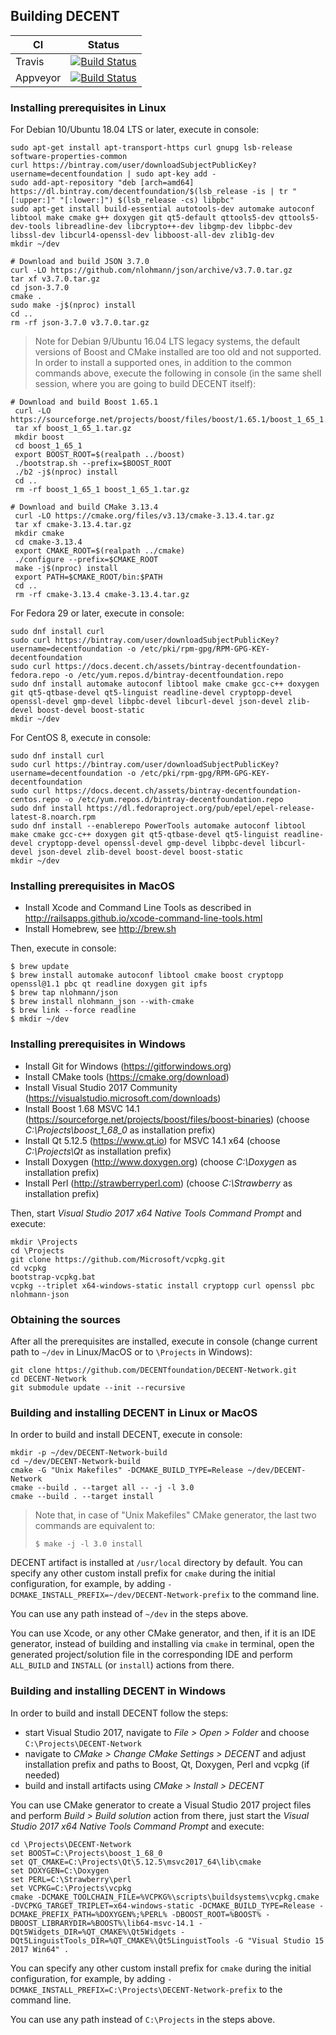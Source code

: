 Building DECENT
---------------

| CI | Status |
| -- | ------ |
| Travis | [![Build Status](https://travis-ci.com/DECENTFoundation/DECENT-GUI.svg?branch=master)](https://travis-ci.com/DECENTFoundation/DECENT-GUI)
| Appveyor | [![Build Status](https://ci.appveyor.com/api/projects/status/github/decentfoundation/DECENT-GUI?svg=true&branch=master)](https://ci.appveyor.com/project/DECENTfoundation/DECENT-GUI) |

### Installing prerequisites in Linux

For Debian 10/Ubuntu 18.04 LTS or later, execute in console:

    sudo apt-get install apt-transport-https curl gnupg lsb-release software-properties-common
    curl https://bintray.com/user/downloadSubjectPublicKey?username=decentfoundation | sudo apt-key add -
    sudo add-apt-repository "deb [arch=amd64] https://dl.bintray.com/decentfoundation/$(lsb_release -is | tr "[:upper:]" "[:lower:]") $(lsb_release -cs) libpbc"
    sudo apt-get install build-essential autotools-dev automake autoconf libtool make cmake g++ doxygen git qt5-default qttools5-dev qttools5-dev-tools libreadline-dev libcrypto++-dev libgmp-dev libpbc-dev libssl-dev libcurl4-openssl-dev libboost-all-dev zlib1g-dev
    mkdir ~/dev

    # Download and build JSON 3.7.0
    curl -LO https://github.com/nlohmann/json/archive/v3.7.0.tar.gz
    tar xf v3.7.0.tar.gz
    cd json-3.7.0
    cmake .
    sudo make -j$(nproc) install
    cd ..
    rm -rf json-3.7.0 v3.7.0.tar.gz

> Note for Debian 9/Ubuntu 16.04 LTS legacy systems, the default versions of Boost and CMake installed are too old and not supported. In order to install a supported ones, in addition to the common commands above, execute the following in console (in the same shell session, where you are going to build DECENT itself):

    # Download and build Boost 1.65.1
     curl -LO https://sourceforge.net/projects/boost/files/boost/1.65.1/boost_1_65_1.tar.gz
     tar xf boost_1_65_1.tar.gz
     mkdir boost
     cd boost_1_65_1
     export BOOST_ROOT=$(realpath ../boost)
     ./bootstrap.sh --prefix=$BOOST_ROOT
     ./b2 -j$(nproc) install
     cd ..
     rm -rf boost_1_65_1 boost_1_65_1.tar.gz

    # Download and build CMake 3.13.4
     curl -LO https://cmake.org/files/v3.13/cmake-3.13.4.tar.gz
     tar xf cmake-3.13.4.tar.gz
     mkdir cmake
     cd cmake-3.13.4
     export CMAKE_ROOT=$(realpath ../cmake)
     ./configure --prefix=$CMAKE_ROOT
     make -j$(nproc) install
     export PATH=$CMAKE_ROOT/bin:$PATH
     cd ..
     rm -rf cmake-3.13.4 cmake-3.13.4.tar.gz

For Fedora 29 or later, execute in console:

    sudo dnf install curl
    sudo curl https://bintray.com/user/downloadSubjectPublicKey?username=decentfoundation -o /etc/pki/rpm-gpg/RPM-GPG-KEY-decentfoundation
    sudo curl https://docs.decent.ch/assets/bintray-decentfoundation-fedora.repo -o /etc/yum.repos.d/bintray-decentfoundation.repo
    sudo dnf install automake autoconf libtool make cmake gcc-c++ doxygen git qt5-qtbase-devel qt5-linguist readline-devel cryptopp-devel openssl-devel gmp-devel libpbc-devel libcurl-devel json-devel zlib-devel boost-devel boost-static
    mkdir ~/dev

For CentOS 8, execute in console:

    sudo dnf install curl
    sudo curl https://bintray.com/user/downloadSubjectPublicKey?username=decentfoundation -o /etc/pki/rpm-gpg/RPM-GPG-KEY-decentfoundation
    sudo curl https://docs.decent.ch/assets/bintray-decentfoundation-centos.repo -o /etc/yum.repos.d/bintray-decentfoundation.repo
    sudo dnf install https://dl.fedoraproject.org/pub/epel/epel-release-latest-8.noarch.rpm
    sudo dnf install --enablerepo PowerTools automake autoconf libtool make cmake gcc-c++ doxygen git qt5-qtbase-devel qt5-linguist readline-devel cryptopp-devel openssl-devel gmp-devel libpbc-devel libcurl-devel json-devel zlib-devel boost-devel boost-static
    mkdir ~/dev

### Installing prerequisites in MacOS

* Install Xcode and Command Line Tools as described in http://railsapps.github.io/xcode-command-line-tools.html
* Install Homebrew, see http://brew.sh

Then, execute in console:

    $ brew update
    $ brew install automake autoconf libtool cmake boost cryptopp openssl@1.1 pbc qt readline doxygen git ipfs
    $ brew tap nlohmann/json
    $ brew install nlohmann_json --with-cmake
    $ brew link --force readline
    $ mkdir ~/dev

### Installing prerequisites in Windows

* Install Git for Windows (https://gitforwindows.org)
* Install CMake tools (https://cmake.org/download)
* Install Visual Studio 2017 Community (https://visualstudio.microsoft.com/downloads)
* Install Boost 1.68 MSVC 14.1 (https://sourceforge.net/projects/boost/files/boost-binaries) (choose *C:\Projects\boost_1_68_0* as installation prefix)
* Install Qt 5.12.5 (https://www.qt.io) for MSVC 14.1 x64 (choose *C:\Projects\Qt* as installation prefix)
* Install Doxygen (http://www.doxygen.org) (choose *C:\Doxygen* as installation prefix)
* Install Perl (http://strawberryperl.com) (choose *C:\Strawberry* as installation prefix)

Then, start _Visual Studio 2017 x64 Native Tools Command Prompt_ and execute:

    mkdir \Projects
    cd \Projects
    git clone https://github.com/Microsoft/vcpkg.git
    cd vcpkg
    bootstrap-vcpkg.bat
    vcpkg --triplet x64-windows-static install cryptopp curl openssl pbc nlohmann-json

### Obtaining the sources

After all the prerequisites are installed, execute in console (change current path to `~/dev` in Linux/MacOS or to `\Projects` in Windows):

    git clone https://github.com/DECENTfoundation/DECENT-Network.git
    cd DECENT-Network
    git submodule update --init --recursive

### Building and installing DECENT in Linux or MacOS

In order to build and install DECENT, execute in console:

    mkdir -p ~/dev/DECENT-Network-build
    cd ~/dev/DECENT-Network-build
    cmake -G "Unix Makefiles" -DCMAKE_BUILD_TYPE=Release ~/dev/DECENT-Network
    cmake --build . --target all -- -j -l 3.0
    cmake --build . --target install

> Note that, in case of "Unix Makefiles" CMake generator, the last two commands are equivalent to:
>
>     $ make -j -l 3.0 install

DECENT artifact is installed at `/usr/local` directory by default. You can specify any other custom install prefix for `cmake` during the initial configuration, for example, by adding `-DCMAKE_INSTALL_PREFIX=~/dev/DECENT-Network-prefix` to the command line.

You can use any path instead of `~/dev` in the steps above.

You can use Xcode, or any other CMake generator, and then, if it is an IDE generator, instead of building and installing via `cmake` in terminal, open the generated project/solution file in the corresponding IDE and perform `ALL_BUILD` and `INSTALL` (or `install`) actions from there.

### Building and installing DECENT in Windows

In order to build and install DECENT follow the steps:
* start Visual Studio 2017, navigate to _File > Open > Folder_ and choose `C:\Projects\DECENT-Network`
* navigate to _CMake > Change CMake Settings > DECENT_ and adjust installation prefix and paths to Boost, Qt, Doxygen, Perl and vcpkg (if needed)
* build and install artifacts using _CMake > Install > DECENT_

You can use CMake generator to create a Visual Studio 2017 project files and perform _Build > Build solution_ action from there, just start the _Visual Studio 2017 x64 Native Tools Command Prompt_ and execute:

    cd \Projects\DECENT-Network
    set BOOST=C:\Projects\boost_1_68_0
    set QT_CMAKE=C:\Projects\Qt\5.12.5\msvc2017_64\lib\cmake
    set DOXYGEN=C:\Doxygen
    set PERL=C:\Strawberry\perl
    set VCPKG=C:\Projects\vcpkg
    cmake -DCMAKE_TOOLCHAIN_FILE=%VCPKG%\scripts\buildsystems\vcpkg.cmake -DVCPKG_TARGET_TRIPLET=x64-windows-static -DCMAKE_BUILD_TYPE=Release -DCMAKE_PREFIX_PATH=%DOXYGEN%;%PERL% -DBOOST_ROOT=%BOOST% -DBOOST_LIBRARYDIR=%BOOST%\lib64-msvc-14.1 -DQt5Widgets_DIR=%QT_CMAKE%\Qt5Widgets -DQt5LinguistTools_DIR=%QT_CMAKE%\Qt5LinguistTools -G "Visual Studio 15 2017 Win64" .

You can specify any other custom install prefix for `cmake` during the initial configuration, for example, by adding `-DCMAKE_INSTALL_PREFIX=C:\Projects\DECENT-Network-prefix` to the command line.

You can use any path instead of `C:\Projects` in the steps above.
